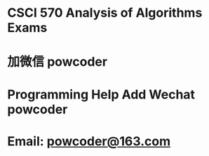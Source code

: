 # CSCI 570 Analysis of Algorithms Exams
# 加微信 powcoder

# Programming Help Add Wechat powcoder

# Email: powcoder@163.com

